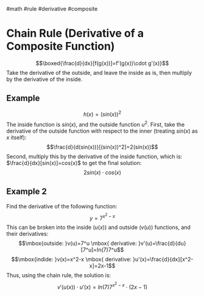 #math #rule #derivative #composite 
# Chain Rule (Derivative of a Composite Function)
$$\boxed{\frac{d}{dx}[f(g(x))]=f'(g(x))\cdot g'(x)}$$
Take the derivative of the outside, and leave the inside as is, then multiply by the derivative of the inside.
## Example
$$h(x)=(sin(x))^2$$
The inside function is $sin(x)$, and the outside function $u^2$. First, take the derivative of the outside function with respect to the inner (treating $sin(x)$ as $x$ itself): $$\frac{d}{d(sin(x))}[(sin(x))^2]=2(sin(x))$$
Second, multiply this by the derivative of the inside function, which is: $\frac{d}{dx}[sin(x)]=cos(x)$ to get the final solution: $$2sin(x)\cdot cos(x)$$
## Example 2
Find the derivative of the following function: $$y=7^{x^2-x}$$
This can be broken into the inside ($u(x)$) and outside ($v(u)$) functions, and their derivatives: $$\mbox{outside: }v(u)=7^u \mbox{ derivative: }v'(u)=\frac{d}{du}[7^u]=ln(7)7^u$$
$$\mbox{indide: }v(x)=x^2-x \mbox{ derivative: }u'(x)=\frac{d}{dx}[x^2-x]=2x-1$$
Thus, using the chain rule, the solution is: $$v'(u(x))\cdot u'(x)=ln(7)7^{x^2-x}\cdot(2x-1)$$
